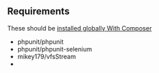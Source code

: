 ## Requirements

These should be [installed globally With Composer](http://subinsb.com/install-run-composer-binaries-globally)

* phpunit/phpunit
* phpunit/phpunit-selenium
* mikey179/vfsStream
* 
